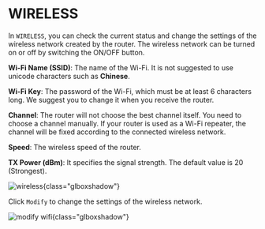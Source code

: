 # WIRELESS

In `WIRELESS`, you can check the current status and change the settings of the wireless network created by the router. The wireless network can be turned on or off by switching the ON/OFF button.



**Wi-Fi Name (SSID)**: The name of the Wi-Fi. It is not suggested to use unicode characters such as **Chinese**.

**Wi-Fi Key**: The password of the Wi-Fi, which must be at least 6 characters long. We suggest you to change it when you receive the router.

**Channel**: The router will not choose the best channel itself. You need to choose a channel manually. If your router is used as a Wi-Fi repeater, the channel will be fixed according to the connected wireless network.

**Speed**: The wireless speed of the router.

**TX Power (dBm)**: It specifies the signal strength. The default value is 20 (Strongest).

![wireless](https://static.gl-inet.com/docs/en/3/setup/microuter-n300/wireless/status.png){class="glboxshadow"}



Click `Modify` to change the settings of the wireless network.

![modify wifi](https://static.gl-inet.com/docs/en/3/setup/microuter-n300/wireless/setting.png){class="glboxshadow"}

